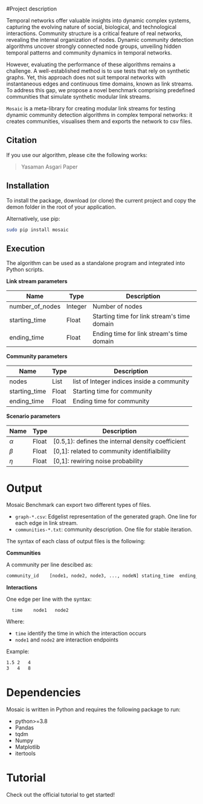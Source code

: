 #Project description

Temporal networks offer valuable insights into dynamic complex systems, capturing the evolving nature of social, biological, and technological interactions. Community structure is a critical feature of real networks, revealing the internal organization of nodes. Dynamic community detection algorithms uncover strongly connected node groups, unveiling hidden temporal patterns and community dynamics in temporal networks. 

However, evaluating the performance of these algorithms remains a challenge. A well-established method is to use tests that rely on synthetic graphs. Yet, this approach does not suit temporal networks with instantaneous edges and continuous time domains, known as link streams. To address this gap, we propose a novel benchmark comprising predefined communities that simulate synthetic modular link streams. 


``Mosaic`` is a meta-library for creating modular link streams for testing dynamic community detection algorithms in complex temporal networks: it creates communities, visualises them and exports the network to csv files.


## Citation
If you use our algorithm, please cite the following works:

> Yasaman Asgari
> Paper
## Installation

To install the package, download (or clone) the current project and copy the demon folder in the root of your application.

Alternatively, use pip:
```bash
sudo pip install mosaic
```

## Execution

The algorithm can be used as a standalone program and integrated into Python scripts.

**Link stream parameters**

Name  |  Type | Description 
-------------  | ------------- |-------------
number_of_nodes  | Integer | Number of nodes
starting_time |Float | Starting time for link stream's time domain
ending_time | Float |Ending time for link stream's time domain 


**Community parameters**

Name  |  Type | Description 
-------------  | ------------- |------------- 
nodes | List | list of Integer indices inside a community 
starting_time |Float | Starting time for community
ending_time | Float |Ending time for community 

**Scenario parameters**

Name  |  Type | Description 
-------------  | ------------- |-------------
$\alpha$ | Float | [0.5,1): defines the internal density coefficient 
$\beta$ |Float | [0,1]: related to community identifialbility  
$\eta$|Float|[0,1]: rewiring noise probability

# Output

Mosaic Benchmark can export two different types of files.
 - ``graph-*.csv``: Edgelist representation of the generated graph. One line for each edge in link stream.
 - ``communities-*.txt``: community description. One file for stable iteration.
 
The syntax of each class of output files is the following:

**Communities**

A community per line descibed as:
```bash
community_id	[node1, node2, node3, ..., nodeN] stating_time  ending_time
```

**Interactions**
 
One edge per line with the syntax:

``	time	node1	node2``

Where:
 - ``time`` identify the time in which the interaction occurs
- ``node1`` and ``node2`` are interaction endpoints
  
Example:
```bash
1.5	2	4
3	4	8
```

# Dependencies

Mosaic is written in Python and requires the following package to run:
- python>=3.8
- Pandas
- tqdm
- Numpy
- Matplotlib
- itertools


# Tutorial
Check out the official tutorial to get started!


